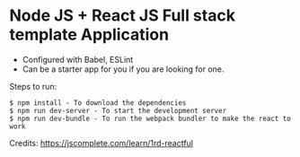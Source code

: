 <h1> Node JS + React JS Full stack template Application</h1>

- Configured with Babel, ESLint
- Can be a starter app for you if you are looking for one.

Steps to run:

```
$ npm install - To download the dependencies
$ npm run dev-server - To start the development server
$ npm run dev-bundle - To run the webpack bundler to make the react to work
```

Credits: https://jscomplete.com/learn/1rd-reactful
